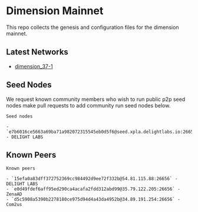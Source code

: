 # Dimension Mainnet

This repo collects the genesis and configuration files for the dimension mainnet. 

## Latest Networks

* [dimension_37-1](./dimension_37-1)

## Seed Nodes

We request known community members who wish to run public p2p seed nodes make pull requests to add community run seed nodes below.

```
Seed nodes

- `e7b6016ce5663a69ba71a982072315545eb0d5f6@seed.xpla.delightlabs.io:26656` - DELIGHT LABS
```

## Known Peers

```
Known peers

- `15efa0a83dff372752369cc984492d9ee72f332b@54.81.115.88:26656` - DELIGHT LABS
- `e0d49fdef6aff95ed290ca4acafa2fdd312abd99@35.79.122.205:26656` - ZenaAD
- `d5c5908a5390b2278180ce975d94d4a43da4952b@34.89.191.254:26656` - Com2us
```

